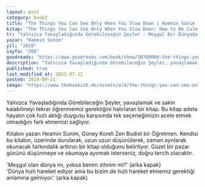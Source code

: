 ```yaml
---
layout: post  
category: book2  
title: "The Things You Can See Only When You Slow Down | Haemin Sunim (Kitap)"  
kitap: "The Things You Can See Only When You Slow Down: How to Be Calm and Mindful in a Fast-Paced World"  
tr: "Yalnızca Yavaşladığında Görebileceğin Şeyler - Meşgul Bir Dünyada Sakin Kalmak"  
yazar: "Haemin Sunim"  
yil: "2018"  
sayfa: "288"  
goodreads: "https://www.goodreads.com/book/show/30780006-the-things-you-can-see-only-when-you-slow-down"
description: "Yalnızca Yavaşladığında Görebileceğin Şeyler, yavaşlamak ve sakin kalabilmeyi tekrar öğrenmemiz gerektiğini hatırlatan bir kitap."
published: true
last_modified_at: 2021-07-12
posted: 2019-09-21
image: "https://www.thebookish.de/assets/old/the-things-you-can-see-only-when-you-slow-down.jpg"
---
```


Yalnızca Yavaşladığında Görebileceğin Şeyler, yavaşlamak ve sakin kalabilmeyi tekrar öğrenmemiz gerektiğini hatırlatan bir kitap. Bu kitap adeta hayatın çok hızlı aktığı duygusu karşısında tek seçeneğimizin acele etmek olmadığını fark etmemizi sağlıyor.  
  
Kitabın yazarı Heamin Sunim, Güney Koreli Zen Budist bir Öğretmen. Kendisi bu kitabın, üzerinde durularak, uzun uzun düşünülerek, zaman ayrılarak okunacak farkındalık arttırıcı bir kitap olduğunu belirtiyor. Güzel bir pazar gününü düşünmeye ve okumaya ayırmak isterseniz, doğru tercih olacaktır.  
  
'Meşgul olan dünya mı, yoksa benim zihnim mi?' (arka kapak)  
'Dünya hızlı hareket ediyor ama bu bizim de hızlı hareket etmemiz gerektiği anlamına gelmiyor.' (arka kapak)  
